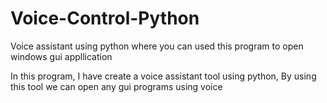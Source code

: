 # Voice-Control-Python
Voice assistant using python where you can used this program to open windows gui appllication 

In this program, I have create a voice assistant tool using python, By using this tool we can open any gui programs using voice
